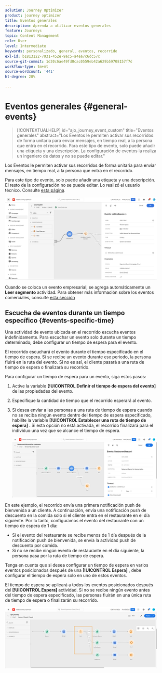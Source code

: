 ```yaml
---
solution: Journey Optimizer
product: journey optimizer
title: Eventos generales
description: Aprenda a utilizar eventos generales
feature: Journeys
topic: Content Management
role: User
level: Intermediate
keywords: personalizado, general, eventos, recorrido
exl-id: b1813122-7031-452e-9ac5-a4ea7c6dc57c
source-git-commit: 1d30c6ae49fd0cac0559eb42a629b59708157f7d
workflow-type: tm+mt
source-wordcount: '441'
ht-degree: 20%

---
```


# Eventos generales {#general-events}

>[!CONTEXTUALHELP]
>id="ajo_journey_event_custom"
>title="Eventos generales"
>abstract="Los Eventos le permiten activar sus recorridos de forma unitaria para enviar mensajes, en tiempo real, a la persona que entra en el recorrido. Para este tipo de evento, solo puede añadir una etiqueta y una descripción. La configuración de eventos la realiza un ingeniero de datos y no se puede editar."

Los Eventos le permiten activar sus recorridos de forma unitaria para enviar mensajes, en tiempo real, a la persona que entra en el recorrido.

Para este tipo de evento, solo puede añadir una etiqueta y una descripción. El resto de la configuración no se puede editar. Lo realizó el usuario técnico. Consulte [esta página](../event/about-events.md).

![](assets/general-events.png)

Cuando se coloca un evento empresarial, se agrega automáticamente un **Leer segmento** actividad. Para obtener más información sobre los eventos comerciales, consulte [esta sección](../event/about-events.md)

## Escucha de eventos durante un tiempo específico {#events-specific-time}

Una actividad de evento ubicada en el recorrido escucha eventos indefinidamente. Para escuchar un evento solo durante un tiempo determinado, debe configurar un tiempo de espera para el evento.

El recorrido escuchará el evento durante el tiempo especificado en el tiempo de espera. Si se recibe un evento durante ese periodo, la persona fluirá en la ruta del evento. Si no es así, el cliente pasará a una ruta de tiempo de espera o finalizará su recorrido.

Para configurar un tiempo de espera para un evento, siga estos pasos:

1. Active la variable **[!UICONTROL Definir el tiempo de espera del evento]** de las propiedades del evento.

1. Especifique la cantidad de tiempo que el recorrido esperará al evento.

1. Si desea enviar a las personas a una ruta de tiempo de espera cuando no se reciba ningún evento dentro del tiempo de espera especificado, habilite la variable **[!UICONTROL Establecer una ruta de tiempo de espera]** . Si esta opción no está activada, el recorrido finalizará para el individuo una vez que se alcance el tiempo de espera.

   ![](assets/event-timeout.png)

En este ejemplo, el recorrido envía una primera notificación push de bienvenida a un cliente. A continuación, envía una notificación push de descuento en la comida solo si el cliente entra en el restaurante en el día siguiente. Por lo tanto, configuramos el evento del restaurante con un tiempo de espera de 1 día:

* Si el evento del restaurante se recibe menos de 1 día después de la notificación push de bienvenida, se envía la actividad push de descuento por comida.
* Si no se recibe ningún evento de restaurante en el día siguiente, la persona pasa por la ruta de tiempo de espera.

Tenga en cuenta que si desea configurar un tiempo de espera en varios eventos posicionados después de una **[!UICONTROL Espera]** , debe configurar el tiempo de espera solo en uno de estos eventos.

El tiempo de espera se aplicará a todos los eventos posicionados después del **[!UICONTROL Espera]** actividad. Si no se recibe ningún evento antes del tiempo de espera especificado, las personas fluirán en una única ruta de tiempo de espera o finalizarán su recorrido.

![](assets/event-timeout-group.png)
